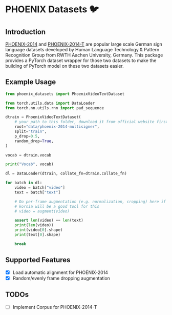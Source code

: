 # PHOENIX Datasets 🐦

## Introduction

[PHOENIX-2014](https://www-i6.informatik.rwth-aachen.de/~koller/RWTH-PHOENIX/) and [PHOENIX-2014-T](https://www-i6.informatik.rwth-aachen.de/~koller/RWTH-PHOENIX-2014-T/) are popular large scale German sign language datasets developed by Human Language Technology & Pattern Recognition Group from RWTH Aachen University, Germany. This package provides a PyTorch dataset wrapper for those two datasets to make the building of PyTorch model on these two datasets easier.

## Example Usage

```python
from phoenix_datasets import PhoenixVideoTextDataset

from torch.utils.data import DataLoader
from torch.nn.utils.rnn import pad_sequence

dtrain = PhoenixVideoTextDataset(
    # your path to this folder, download it from official website first.
    root="data/phoenix-2014-multisigner",
    split="train",
    p_drop=0.5,
    random_drop=True,
)

vocab = dtrain.vocab

print("Vocab", vocab)

dl = DataLoader(dtrain, collate_fn=dtrain.collate_fn)

for batch in dl:
    video = batch["video"]
    text = batch["text"]

    # Do per-frame augmentation (e.g. normalization, cropping) here if needed.
    # kornia will be a good tool for this
    # video = augment(video)

    assert len(video) == len(text)
    print(len(video))
    print(video[0].shape)
    print(text[0].shape)

    break
```

## Supported Features

- [x] Load automatic alignment for PHOENIX-2014
- [x] Random/evenly frame dropping augmentation

## TODOs

- [ ] Implement Corpus for PHOENIX-2014-T
